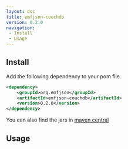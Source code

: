 ```yaml
---
layout: doc
title: emfjson-couchdb
version: 0.2.0
navigation:
 - Install
 - Usage
---
```



## Install

Add the following dependency to your pom file.

```xml
<dependency>
    <groupId>org.emfjson</groupId>
    <artifactId>emfjson-couchdb</artifactId>
    <version>0.2.0</version>
</dependency>
```

You can also find the jars in [maven central](http://search.maven.org/#search|ga|1|emfjson-couchdb)

## Usage
